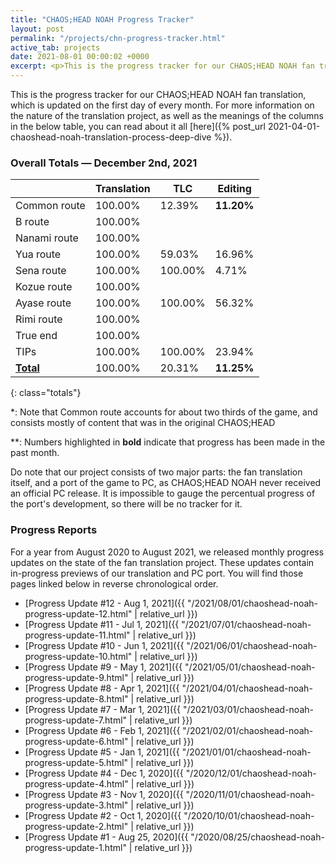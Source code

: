 ```yaml
---
title: "CHAOS;HEAD NOAH Progress Tracker"
layout: post
permalink: "/projects/chn-progress-tracker.html"
active_tab: projects
date: 2021-08-01 00:00:02 +0000
excerpt: <p>This is the progress tracker for our CHAOS;HEAD NOAH fan translation, which is updated on the first day of every month.</p>
---
```


This is the progress tracker for our CHAOS;HEAD NOAH fan translation, which is updated on the first day of every month. For more information on the nature of the translation project, as well as the meanings of the columns in the below table, you can read about it all [here]({% post_url 2021-04-01-chaoshead-noah-translation-process-deep-dive %}).

### Overall Totals — December 2nd, 2021

|                  | **Translation** | **TLC**    | **Editing** |
| ---------------- | --------------- | ---------- | ----------- |
| Common route     | 100.00%         | 12.39%     | **11.20%**  |
| B route          | 100.00%         |            |             |
| Nanami route     | 100.00%         |            |             |
| Yua route        | 100.00%         | 59.03%     | 16.96%      |
| Sena route       | 100.00%         | 100.00%    | 4.71%       |
| Kozue route      | 100.00%         |            |             |
| Ayase route      | 100.00%         | 100.00%    | 56.32%      |
| Rimi route       | 100.00%         |            |             |
| True end         | 100.00%         |            |             |
| TIPs             | 100.00%         | 100.00%    | 23.94%      |
| **<u>Total</u>** | 100.00%         | 20.31%     | **11.25%**  |
{: class="totals"}

\*: Note that Common route accounts for about two thirds of the game, and consists mostly of content that was in the original CHAOS;HEAD

\*\*: Numbers highlighted in **bold** indicate that progress has been made in the past month.

Do note that our project consists of two major parts: the fan translation itself, and a port of the game to PC, as CHAOS;HEAD NOAH never received an official PC release. It is impossible to gauge the percentual progress of the port's development, so there will be no tracker for it.


### Progress Reports

For a year from August 2020 to August 2021, we released monthly progress updates on the state of the fan translation project. These updates contain in-progress previews of our translation and PC port. You will find those pages linked below in reverse chronological order.

* [Progress Update #12 - Aug 1, 2021]({{ "/2021/08/01/chaoshead-noah-progress-update-12.html" | relative_url }})
* [Progress Update #11 - Jul 1, 2021]({{ "/2021/07/01/chaoshead-noah-progress-update-11.html" | relative_url }})
* [Progress Update #10 - Jun 1, 2021]({{ "/2021/06/01/chaoshead-noah-progress-update-10.html" | relative_url }})
* [Progress Update #9 - May 1, 2021]({{ "/2021/05/01/chaoshead-noah-progress-update-9.html" | relative_url }})
* [Progress Update #8 - Apr 1, 2021]({{ "/2021/04/01/chaoshead-noah-progress-update-8.html" | relative_url }})
* [Progress Update #7 - Mar 1, 2021]({{ "/2021/03/01/chaoshead-noah-progress-update-7.html" | relative_url }})
* [Progress Update #6 - Feb 1, 2021]({{ "/2021/02/01/chaoshead-noah-progress-update-6.html" | relative_url }})
* [Progress Update #5 - Jan 1, 2021]({{ "/2021/01/01/chaoshead-noah-progress-update-5.html" | relative_url }})
* [Progress Update #4 - Dec 1, 2020]({{ "/2020/12/01/chaoshead-noah-progress-update-4.html" | relative_url }})
* [Progress Update #3 - Nov 1, 2020]({{ "/2020/11/01/chaoshead-noah-progress-update-3.html" | relative_url }})
* [Progress Update #2 - Oct 1, 2020]({{ "/2020/10/01/chaoshead-noah-progress-update-2.html" | relative_url }})
* [Progress Update #1 - Aug 25, 2020]({{ "/2020/08/25/chaoshead-noah-progress-update-1.html" | relative_url }})
